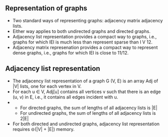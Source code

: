 ## Representation of graphs
* Two standard ways of representing graphs:
adjacency matrix
adjacency lists.
* Either way applies to both undirected graphs and directed
graphs.
* Adjacency list representation provides a compact way to
graphs, i.e., graphs for which IEI is much less than represent sparse than I V 12.
* Adjacency matrix represenation provides a compact way to
represent dense graphs, i.e., graphs for which IEI is close to
11/12.

## Adjacency list representation
* The adjacency list representation of a graph G (V, E) is an
array Adj of |V| lists, one for each vertex in V.
* For each u ∈ V, Adj[u] contains all vertices v such that there
is an edge (u, v) in E, i.e., it contains all edges incident with u.
* 
    * For directed graphs, the sum of lengths of all adjacency lists is |E|
    * For undirected graphs, the sum of lengths of all adjacency lists is 2|E|
* For both directed and undirected graphs, adjacency list
representation requires ⊝(|V| + |E|) memory.